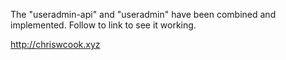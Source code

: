 The "useradmin-api" and "useradmin" have been combined and implemented. Follow to link to see it working.

http://chriswcook.xyz
